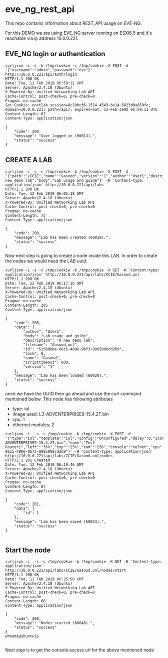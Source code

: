 # eve_ng_rest_api

This repo contains information about REST_API usage on EVE-NG.

For this DEMO we are using EVE_NG server running on ESXI6.5 and it's reachable via ip address 10.0.0.221.


**EVE_NG login or authentication**
----------------------------------

```
curljson -i -s -b /tmp/cookie -c /tmp/cookie -X POST -d '{"username":"admin","password":"eve"}' http://10.0.0.221/api/auth/login
HTTP/1.1 200 OK
Date: Tue, 12 Feb 2019 05:59:11 GMT
Server: Apache/2.4.18 (Ubuntu)
X-Powered-By: Unified Networking Lab API
Cache-Control: post-check=0, pre-check=0
Pragma: no-cache
Set-Cookie: unetlab_session=8c28bcf6-1514-4543-be14-5823d0a859fe; domain=10.0.0.221; path=/api/; expires=Sat, 12-Feb-3600 05:59:11 UTC
Content-Length: 67
Content-Type: application/json

{
    "code": 200,
    "message": "User logged in (90013).",
    "status": "success"
}

```

**CREATE A LAB**
---------------

```
curljson -i -s -c /tmp/cookie -b /tmp/cookie -X POST -d '{"path":"/CCIE","name":"Gasood","version":"1","author":"User1","description":"A new demo lab","body":"Lab usage and guide"}' -H 'Content-type: application/json' http://10.0.0.221/api/labs
HTTP/1.1 200 OK
Date: Tue, 12 Feb 2019 06:05:18 GMT
Server: Apache/2.4.18 (Ubuntu)
X-Powered-By: Unified Networking Lab API
Cache-Control: post-check=0, pre-check=0
Pragma: no-cache
Content-Length: 73
Content-Type: application/json

{
    "code": 200,
    "message": "Lab has been created (60019).",
    "status": "success"
}

```


Now next step is going to create a node inside this LAB. In order to create the nodes we would need the LAB uuid.

```
curljson -i -s -c /tmp/cookie -b /tmp/cookie -X GET -H 'Content-type: application/json' http://10.0.0.221/api/labs/CCIE/Gasood.unl
HTTP/1.1 200 OK
Date: Tue, 12 Feb 2019 06:17:16 GMT
Server: Apache/2.4.18 (Ubuntu)
X-Powered-By: Unified Networking Lab API
Cache-Control: post-check=0, pre-check=0
Pragma: no-cache
Content-Length: 285
Content-Type: application/json

{
    "code": 200,
    "data": {
        "author": "User1",
        "body": "Lab usage and guide",
        "description": "A new demo lab",
        "filename": "Gasood.unl",
        "id": "5156debe-86c5-480e-9b73-8885008cd2b9",
        "lock": 0,
        "name": "Gasood",
        "scripttimeout": 600,
        "version": "1"
    },
    "message": "Lab has been loaded (60020).",
    "status": "success"
}

```

once we have the UUID then go ahead and use the curl command mentioned below.  This node has following attributes

* type: iol
* image used: L3-ADVENTERPRISE9-15.4.2T.bin
* cpu: 1
* ethernet modules: 2



```
curljson -i  -s -c /tmp/cookie -b /tmp/cookie -X POST -d '{"type":"iol","template":"iol","config":"Unconfigured","delay":0,"icon":"Router.png","image":"L3-ADVENTERPRISE9-15.4.2T.bin","name":"Test Router1","left":"35%","top":"25%","ram":"256","console":"telnet","cpu":1,"ethernet":2,"uuid":"5156debe-86c5-480e-9b73-8885008cd2b9"}' -H 'Content-type: application/json' http://10.0.0.221/api/labs/CCIE/Gasood.unl/nodes
HTTP/1.1 201 Created
Date: Tue, 12 Feb 2019 06:19:46 GMT
Server: Apache/2.4.18 (Ubuntu)
X-Powered-By: Unified Networking Lab API
Cache-Control: post-check=0, pre-check=0
Pragma: no-cache
Content-Length: 87
Content-Type: application/json

{
    "code": 201,
    "data": {
        "id": 1
    },
    "message": "Lab has been saved (60023).",
    "status": "success"
}


```

**Start the node**
-------------------


```
curljson -i  -s -c /tmp/cookie -b /tmp/cookie -X GET -H 'Content-type: application/json' http://10.0.0.221/api/labs/CCIE/Gasood.unl/nodes/start
HTTP/1.1 200 OK
Date: Tue, 12 Feb 2019 06:25:50 GMT
Server: Apache/2.4.18 (Ubuntu)
X-Powered-By: Unified Networking Lab API
Cache-Control: post-check=0, pre-check=0
Pragma: no-cache
Content-Length: 66
Content-Type: application/json

{
    "code": 200,
    "message": "Nodes started (80048).",
    "status": "success"
}
whoami@ubuntu1$


```

Next step is to get the console access url for the above mentioned node

```

```
